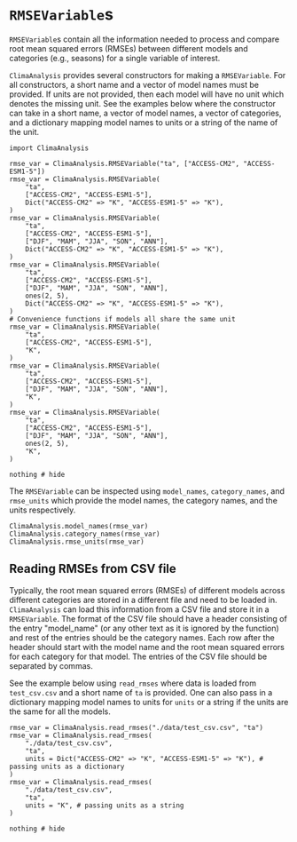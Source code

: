 # `RMSEVariable`s

`RMSEVariable`s contain all the information needed to process and compare root mean squared
errors (RMSEs) between different models and categories (e.g., seasons) for a single variable
of interest.

`ClimaAnalysis` provides several constructors for making a `RMSEVariable`. For all
constructors, a short name and a vector of model names must be provided. If units are not
provided, then each model will have no unit which denotes the missing unit. See the examples
below where the constructor can take in a short name, a vector of model names, a vector of
categories, and a dictionary mapping model names to units or a string of the name of the
unit.

```@example rmse_var
import ClimaAnalysis

rmse_var = ClimaAnalysis.RMSEVariable("ta", ["ACCESS-CM2", "ACCESS-ESM1-5"])
rmse_var = ClimaAnalysis.RMSEVariable(
    "ta",
    ["ACCESS-CM2", "ACCESS-ESM1-5"],
    Dict("ACCESS-CM2" => "K", "ACCESS-ESM1-5" => "K"),
)
rmse_var = ClimaAnalysis.RMSEVariable(
    "ta",
    ["ACCESS-CM2", "ACCESS-ESM1-5"],
    ["DJF", "MAM", "JJA", "SON", "ANN"],
    Dict("ACCESS-CM2" => "K", "ACCESS-ESM1-5" => "K"),
)
rmse_var = ClimaAnalysis.RMSEVariable(
    "ta",
    ["ACCESS-CM2", "ACCESS-ESM1-5"],
    ["DJF", "MAM", "JJA", "SON", "ANN"],
    ones(2, 5),
    Dict("ACCESS-CM2" => "K", "ACCESS-ESM1-5" => "K"),
)
# Convenience functions if models all share the same unit
rmse_var = ClimaAnalysis.RMSEVariable(
    "ta",
    ["ACCESS-CM2", "ACCESS-ESM1-5"],
    "K",
)
rmse_var = ClimaAnalysis.RMSEVariable(
    "ta",
    ["ACCESS-CM2", "ACCESS-ESM1-5"],
    ["DJF", "MAM", "JJA", "SON", "ANN"],
    "K",
)
rmse_var = ClimaAnalysis.RMSEVariable(
    "ta",
    ["ACCESS-CM2", "ACCESS-ESM1-5"],
    ["DJF", "MAM", "JJA", "SON", "ANN"],
    ones(2, 5),
    "K",
)

nothing # hide
```

The `RMSEVariable` can be inspected using `model_names`, `category_names`, and `rmse_units`
which provide the model names, the category names, and the units respectively.

```@repl rmse_var
ClimaAnalysis.model_names(rmse_var)
ClimaAnalysis.category_names(rmse_var)
ClimaAnalysis.rmse_units(rmse_var)
```

## Reading RMSEs from CSV file

Typically, the root mean squared errors (RMSEs) of different models across different
categories are stored in a different file and need to be loaded in. `ClimaAnalysis` can load
this information from a CSV file and store it in a `RMSEVariable`. The format of the CSV
file should have a header consisting of the entry "model_name" (or any other text as it is
ignored by the function) and rest of the entries should be the category names. Each row
after the header should start with the model name and the root mean squared errors for each
category for that model. The entries of the CSV file should be separated by commas.

See the example below using `read_rmses` where data is loaded from `test_csv.csv` and a
short name of `ta` is provided. One can also pass in a dictionary mapping model names to
units for `units` or a string if the units are the same for all the models.

```@example rmse_var
rmse_var = ClimaAnalysis.read_rmses("./data/test_csv.csv", "ta")
rmse_var = ClimaAnalysis.read_rmses(
    "./data/test_csv.csv",
    "ta",
    units = Dict("ACCESS-CM2" => "K", "ACCESS-ESM1-5" => "K"), # passing units as a dictionary
)
rmse_var = ClimaAnalysis.read_rmses(
    "./data/test_csv.csv",
    "ta",
    units = "K", # passing units as a string
)

nothing # hide
```